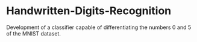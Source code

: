 # **Handwritten-Digits-Recognition**

Development of a classifier capable of differentiating the numbers 0 and 5 of the MNIST dataset.
